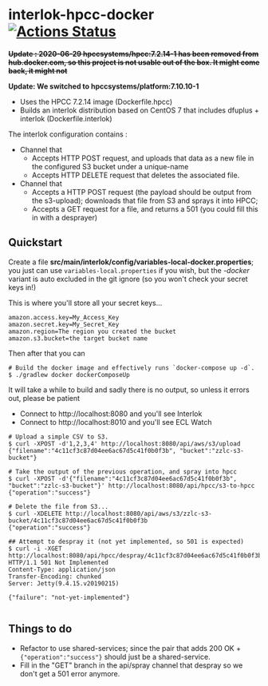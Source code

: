 # interlok-hpcc-docker [![Actions Status](https://github.com/adaptris-labs/interlok-hpcc-docker/workflows/check/badge.svg)](https://github.com/adaptris-labs/interlok-hpcc-docker/actions)

~~__Update : 2020-06-29 hpccsystems/hpcc:7.2.14-1 has been removed from hub.docker.com, so this project is not usable out of the box. It might come back, it might not__~~

__Update: We switched to hpccsystems/platform:7.10.10-1__

* Uses the HPCC 7.2.14 image (Dockerfile.hpcc)
* Builds an interlok distribution based on CentOS 7 that includes dfuplus + interlok (Dockerfile.interlok)

The interlok configuration contains :

* Channel that
   * Accepts HTTP POST request, and uploads that data as a new file in the configured S3 bucket under a unique-name
   * Accepts HTTP DELETE request that deletes the associated file.
* Channel that
   * Accepts a HTTP POST request (the payload should be output from the s3-upload); downloads that file from S3 and sprays it into HPCC;
   * Accepts a GET request for a file, and returns a 501 (you could fill this in with a desprayer)

## Quickstart

Create a file __src/main/interlok/config/variables-local-docker.properties__; you just can use `variables-local.properties` if you wish, but the *-docker* variant is auto excluded in the git ignore (so you won't check your secret keys in!)

This is where you'll store all your secret keys...

```
amazon.access.key=My_Access_Key
amazon.secret.key=My_Secret_Key
amazon.region=The region you created the bucket
amazon.s3.bucket=the target bucket name
```

Then after that you can

```
# Build the docker image and effectively runs `docker-compose up -d`.
$ ./gradlew docker dockerComposeUp
```

It will take a while to build and sadly there is no output, so unless it errors out, please be patient

* Connect to http://localhost:8080 and you'll see Interlok
* Connect to http://localhost:8010 and you'll see ECL Watch

```
# Upload a simple CSV to S3.
$ curl -XPOST -d'1,2,3,4' http://localhost:8080/api/aws/s3/upload
{"filename":"4c11cf3c87d04ee6ac67d5c41f0b0f3b", "bucket":"zzlc-s3-bucket"}

# Take the output of the previous operation, and spray into hpcc
$ curl -XPOST -d'{"filename":"4c11cf3c87d04ee6ac67d5c41f0b0f3b", "bucket":"zzlc-s3-bucket"}' http://localhost:8080/api/hpcc/s3-to-hpcc
{"operation":"success"}

# Delete the file from S3...
$ curl -XDELETE http://localhost:8080/api/aws/s3/zzlc-s3-bucket/4c11cf3c87d04ee6ac67d5c41f0b0f3b
{"operation":"success"}

## Attempt to despray it (not yet implemented, so 501 is expected)
$ curl -i -XGET http://localhost:8080/api/hpcc/despray/4c11cf3c87d04ee6ac67d5c41f0b0f3b
HTTP/1.1 501 Not Implemented
Content-Type: application/json
Transfer-Encoding: chunked
Server: Jetty(9.4.15.v20190215)

{"failure": "not-yet-implemented"}


```


## Things to do

* Refactor to use shared-services; since the pair that adds 200 OK + `{"operation":"success"}` should just be a shared-service.
* Fill in the "GET" branch in the api/spray channel that despray so we don't get a 501 error anymore.
